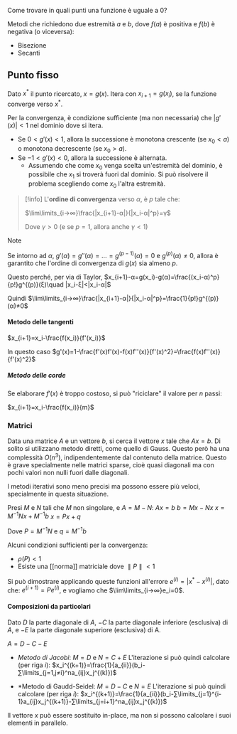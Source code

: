 Come trovare in quali punti una funzione è uguale a 0?

Metodi che richiedono due estremità $a$ e $b$, dove $f(a)$ è positiva e $f(b)$ è negativa (o viceversa):
- Bisezione
- Secanti

## Punto fisso

Dato $x^*$ il punto ricercato, $x=g(x)$.
Itera con $x_{i+1}=g(x_i)$, se la funzione converge verso $x^*$.

Per la convergenza, è condizione sufficiente (ma non necessaria) che $|g'(x)|<1$ nel dominio dove si itera.
- Se $0<g'(x)<1$, allora la successione è monotona crescente (se $x_0<a$) o monotona decrescente (se $x_0>a$).
- Se $-1<g'(x)<0$, allora la successione è alternata.
	- Assumendo che come $x_0$ venga scelta un'estremità del dominio, è possibile che $x_1$ si troverà fuori dal dominio. Si può risolvere il problema scegliendo come $x_0$ l'altra estremità.

>[!info]
L'**ordine di convergenza** verso $α$, è $p$ tale che:
>
>$\lim\limits_{i→∞}\frac{|x_{i+1}-α|}{|x_i-α|^p}=γ$
>
>Dove $γ>0$ (e se $p=1$, allora anche $γ<1$)

>[!note]
>Se intorno ad $α$, $g'(α)=g''(α)=…=g^{(p-1)}(α)=0$ e $g^{(p)}(α)≠0$, allora è garantito che l'ordine di convergenza di $g(x)$ sia almeno $p$.
>
>Questo perché, per via di Taylor, $x_{i+1}-α=g(x_i)-g(α)=\frac{(x_i-α)^p}{p!}g^{(p)}(ξ)\quad |x_i-ξ|<|x_i-α|$
>
>Quindi $\lim\limits_{i→∞}\frac{|x_{i+1}-α|}{|x_i-α|^p}=\frac{1}{p!}g^{(p)}(α)≠0$

#### Metodo delle tangenti

$x_{i+1}=x_i-\frac{f(x_i)}{f'(x_i)}$

In questo caso $g'(x)=1-\frac{f'(x)f'(x)-f(x)f''(x)}{f'(x)^2}=\frac{f(x)f''(x)}{f'(x)^2}$

##### Metodo delle corde

Se elaborare $f'(x)$ è troppo costoso, si può "riciclare" il valore per $n$ passi:

$x_{i+1}=x_i-\frac{f(x_i)}{m}$

### Matrici

Data una matrice $A$ e un vettore $b$, si cerca il vettore $x$ tale che $Ax=b$.
Di solito si utilizzano metodo diretti, come quello di Gauss. Questo però ha una complessità $O(n^3)$, indipendentemente dal contenuto della matrice.
Questo è grave specialmente nelle matrici sparse, cioè quasi diagonali ma con pochi valori non nulli fuori dalle diagonali.

I metodi iterativi sono meno precisi ma possono essere più veloci, specialmente in questa situazione.

Presi $M$ e $N$ tali che $M$ non singolare, e $A=M-N$:
$Ax=b$
$b=Mx-Nx$
$x=M^{-1}Nx+M^{-1}b$
$x=Px+q$

Dove $P=M^{-1}N$ e $q=M^{-1}b$

Alcuni condizioni sufficienti per la convergenza:
- $ρ(P)<1$
- Esiste una [[norma]] matriciale dove $∥P∥<1$

Si può dimostrare applicando queste funzioni all'errore $e^{(i)}=|x^*-x^{(i)}|$, dato che: $e^{(i+1)}=Pe^{(i)}$, e vogliamo che $\lim\limits_{i→∞}e_i=0$.

#### Composizioni da particolari

Dato $D$ la parte diagonale di $A$, $-C$ la parte diagonale inferiore (esclusiva) di $A$, e $-E$ la parte diagonale superiore (esclusiva) di A.

$A=D-C-E$

- *Metodo di Jacobi*: $M=D$ e $N=C+E$
L'iterazione si può quindi calcolare (per riga $i$):
$x_i^{(k+1)}=\frac{1}{a_{ii}}(b_i-∑\limits_{j=1,j≠i}^na_{ij}x_j^{(k)})$

- *Metodo di Gaudd-Seidel: $M=D-C$ e $N=E$
L'iterazione si può quindi calcolare (per riga $i$):
$x_i^{(k+1)}=\frac{1}{a_{ii}}(b_i-∑\limits_{j=1}^{i-1}a_{ij}x_j^{(k+1)}-∑\limits_{j=i+1}^na_{ij}x_j^{(k)})$

Il vettore $x$ può essere sostituito in-place, ma non si possono calcolare i suoi elementi in parallelo.
